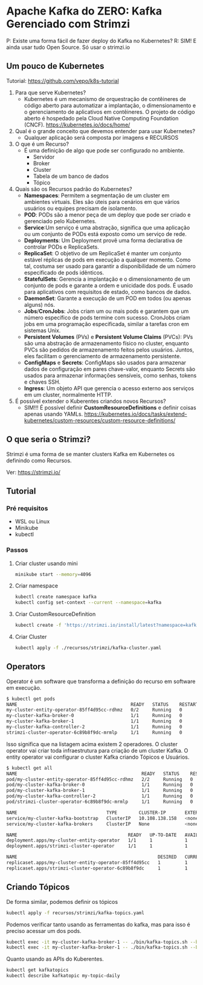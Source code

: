 # Apache Kafka do ZERO: Kafka Gerenciado com Strimzi

P: Existe uma forma fácil de fazer deploy do Kafka no Kubernetes?
R: SIM! E ainda usar tudo Open Source. Só usar o strimzi.io

## Um pouco de Kubernetes

Tutorial: https://github.com/vepo/k8s-tutorial

1. Para que serve Kubernetes?
    * Kubernetes é um mecanismo de orquestração de contêineres de código aberto para automatizar a implantação, o dimensionamento e o gerenciamento de aplicativos em contêineres. O projeto de código aberto é hospedado pela Cloud Native Computing Foundation (CNCF). 
      https://kubernetes.io/docs/home/
2. Qual é o grande conceito que devemos entender para usar Kubernetes?
    * Qualquer aplicação será composta por imagens e RECURSOS
3. O que é um Recurso?
    * É uma definição de algo que pode ser configurado no ambiente. 
        * Servidor
        * Broker
        * Cluster
        * Tabela de um banco de dados
        * Tópico
4. Quais são os Recursos padrão do Kubernetes?
    * **Namespaces**: Permitem a segmentação de um cluster em ambientes virtuais. Eles são úteis para cenários em que vários usuários ou equipes precisam de isolamento.
    * **POD**: 	PODs são a menor peça de um deploy que pode ser criado e gerenciado pelo Kubernetes.
    * **Service**:Um serviço é uma abstração, significa que uma aplicação ou um conjunto de PODs está exposto como um serviço de rede.
    * **Deployments**: Um Deployment provê uma forma declarativa de controlar PODs e ReplicaSets.
    * **ReplicaSet**: O objetivo de um ReplicaSet é manter um conjunto estável réplicas de pods em execução a qualquer momento. Como tal, costuma ser usado para garantir a disponibilidade de um número especificado de pods idênticos.
    * **StatefulSets**: Gerencia a implantação e o dimensionamento de um conjunto de pods e garante a ordem e unicidade dos pods. É usado para aplicativos com requisitos de estado, como bancos de dados.
    * **DaemonSet**: Garante a execução de um POD em todos (ou apenas alguns) nós.
    * **Jobs**/**CronJobs**: Jobs criam um ou mais pods e garantem que um número específico de pods termine com sucesso. CronJobs criam jobs em uma programação especificada, similar a tarefas cron em sistemas Unix.
    * **Persistent Volumes** (PVs) e **Persistent Volume Claims** (PVCs): PVs são uma abstração de armazenamento físico no cluster, enquanto PVCs são pedidos de armazenamento feitos pelos usuários. Juntos, eles facilitam o gerenciamento de armazenamento persistente.
    * **ConfigMaps** e **Secrets**: ConfigMaps são usados para armazenar dados de configuração em pares chave-valor, enquanto Secrets são usados para armazenar informações sensíveis, como senhas, tokens e chaves SSH.
    * **Ingress**: Um objeto API que gerencia o acesso externo aos serviços em um cluster, normalmente HTTP.
5. É possível extender o Kuberentes criandos novos Recursos?
    * SIM!!! É possível definir **CustomResourceDefinitions** e definir coisas apenas usando YAMLs. 
      https://kubernetes.io/docs/tasks/extend-kubernetes/custom-resources/custom-resource-definitions/

## O que seria o Strimzi?

Strimzi é uma forma de se manter clusters Kafka em Kubernetes os definindo como Recursos.

Ver: https://strimzi.io/

## Tutorial

### Pré requisitos
* WSL ou Linux
* Minikube
* kubectl

### Passos
1. Criar cluster usando mini
   ```bash
   minikube start --memory=4096
   ```
2. Criar namespace
   ```bash
   kubectl create namespace kafka
   kubectl config set-context --current --namespace=kafka
   ```
3. Criar CustomResourceDefinition
   ```bash
   kubectl create -f 'https://strimzi.io/install/latest?namespace=kafka' -n kafka
   ```
4. Criar Cluster
   ```bash
   kubectl apply -f ./recursos/strimzi/kafka-cluster.yaml
   ```

## Operators

Operator é um software que transforma a definição do recurso em software em execução.

```bash
$ kubectl get pods
NAME                                          READY   STATUS    RESTARTS   AGE
my-cluster-entity-operator-85ff4d95cc-rdhmz   0/2     Running   0          4s
my-cluster-kafka-broker-0                     1/1     Running   0          3m11s
my-cluster-kafka-broker-1                     1/1     Running   0          3m11s
my-cluster-kafka-controller-2                 1/1     Running   0          3m10s
strimzi-cluster-operator-6c89b8f9dc-mrmlp     1/1     Running   0          5m38s
```

Isso significa que na listagem acima existem 2 operadores. O cluster operator vai criar toda infraestrutura para criação de um cluster Kafka. O entity operator vai configurar o cluster Kafka criando Tópicos e Usuários.

```bash
$ kubectl get all
NAME                                              READY   STATUS    RESTARTS   AGE
pod/my-cluster-entity-operator-85ff4d95cc-rdhmz   2/2     Running   0          12m
pod/my-cluster-kafka-broker-0                     1/1     Running   0          15m
pod/my-cluster-kafka-broker-1                     1/1     Running   0          15m
pod/my-cluster-kafka-controller-2                 1/1     Running   0          15m
pod/strimzi-cluster-operator-6c89b8f9dc-mrmlp     1/1     Running   0          17m

NAME                                 TYPE        CLUSTER-IP       EXTERNAL-IP   PORT(S)                                        AGE
service/my-cluster-kafka-bootstrap   ClusterIP   10.108.138.158   <none>        9091/TCP,9092/TCP,9093/TCP                     15m
service/my-cluster-kafka-brokers     ClusterIP   None             <none>        9090/TCP,9091/TCP,8443/TCP,9092/TCP,9093/TCP   15m

NAME                                         READY   UP-TO-DATE   AVAILABLE   AGE
deployment.apps/my-cluster-entity-operator   1/1     1            1           12m
deployment.apps/strimzi-cluster-operator     1/1     1            1           17m

NAME                                                    DESIRED   CURRENT   READY   AGE
replicaset.apps/my-cluster-entity-operator-85ff4d95cc   1         1         1       12m
replicaset.apps/strimzi-cluster-operator-6c89b8f9dc     1         1         1       17m
```

## Criando Tópicos

De forma similar, podemos definir os tópicos


```bash
kubectl apply -f recursos/strimzi/kafka-topics.yaml
```

Podemos verificar tanto usando as ferramentas do kafka, mas para isso é preciso acessar um dos pods.

```bash
kubectl exec -it my-cluster-kafka-broker-1 -- ./bin/kafka-topics.sh --bootstrap-server localhost:9092 --list
kubectl exec -it my-cluster-kafka-broker-1 -- ./bin/kafka-topics.sh --bootstrap-server localhost:9092 --describe --topic my-topic-daily
```

Quanto usando as APIs do Kuberentes.

```bash
kubectl get kafkatopics
kubectl describe kafkatopic my-topic-daily
```